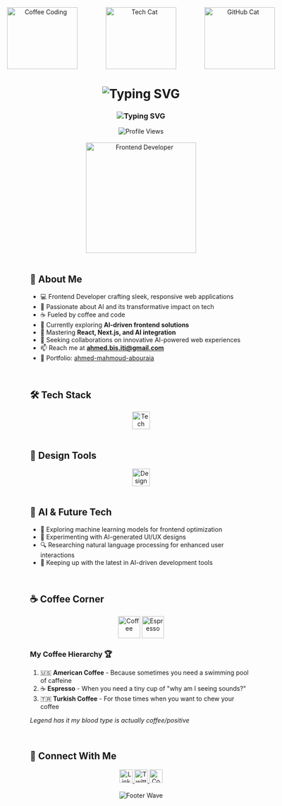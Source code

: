 <div align="center">
  <div style="display: flex; justify-content: center; align-items: center; gap: 64px;">
    <img src="https://i.giphy.com/media/v1.Y2lkPTc5MGI3NjExcXkycnQ4ejluYmZ4cW1jeHA4OWVtZzZyYXY3bDMwNmltaHo0azIyMyZlcD12MV9pbnRlcm5hbF9naWZfYnlfaWQmY3Q9Zw/6heBQSjt2IoA8/giphy.gif" alt="Coffee Coding" width="160" height="140" style="object-fit: cover;" />
    <img src="https://i.giphy.com/media/v1.Y2lkPTc5MGI3NjExMmw3d3dyemt3MzQ4MndhdXRsenJic2YwMTRrc3RhMGttZ3Fkc29pNSZlcD12MV9pbnRlcm5hbF9naWZfYnlfaWQmY3Q9Zw/NTur7XlVDUdqM/giphy.gif" alt="Tech Cat" width="160" height="140" style="object-fit: cover;" />
    <img src="https://i.giphy.com/media/v1.Y2lkPTc5MGI3NjExYXhzMzhyNW9ydDl6cTUzemx1Nms4OXRuZGg2aTFjdnAzZnNtMG10diZlcD12MV9pbnRlcm5hbF9naWZfYnlfaWQmY3Q9Zw/7hJZcKzjIufeOmqKSj/giphy.gif" alt="GitHub Cat" width="160" height="140" style="object-fit: cover;" />
  </div>
</div>

<h1 align="center">
  <img src="https://readme-typing-svg.herokuapp.com?font=Fira+Code&weight=500&size=40&pause=1000&color=6C63FF&center=true&vCenter=true&width=600&lines=Hi+%F0%9F%91%8B+I'm+Ahmed+Mahmoud" alt="Typing SVG" />
</h1>

<h3 align="center">
  <img src="https://readme-typing-svg.herokuapp.com?font=Fira+Code&weight=200&size=25&pause=1000&color=6C63FF&center=true&vCenter=true&width=600&lines=Frontend+Developer+%7C+Coffee+Lover" alt="Typing SVG" />
</h3>

<div align="center">
  <img src="https://komarev.com/ghpvc/?username=eng-AhmedMahmoud&label=Profile%20views&color=6C63FF&style=for-the-badge" alt="Profile Views" />
</div>

<br />

<div align="center">
 <img src="https://raw.githubusercontent.com/gist/patevs/b007a0e98fb216438d4cbf559fac4166/raw/88f20c9d749d756be63f22b09f3c4ac570bc5101/programming.gif" alt="Frontend Developer" width="250" />
</div>

<br />

## 🚀 About Me

- 💻 Frontend Developer crafting sleek, responsive web applications
- 🤖 Passionate about AI and its transformative impact on tech
- ☕ Fueled by coffee and code
- 🔭 Currently exploring **AI-driven frontend solutions**
- 🌱 Mastering **React, Next.js, and AI integration**
- 👯 Seeking collaborations on innovative AI-powered web experiences
- 📫 Reach me at **ahmed.bis.iti@gmail.com**
- 💼 Portfolio: [ahmed-mahmoud-abouraia](https://www.linkedin.com/in/ahmed-mahmoud-abouraia/)

<br />

## 🛠️ Tech Stack

<div align="center">
  <img src="https://skillicons.dev/icons?i=html,css,js,ts,react,nextjs,tailwind,sass" alt="Tech Stack" height="40" />
</div>

<br />

## 🎨 Design Tools

<div align="center">
  <img src="https://skillicons.dev/icons?i=figma,xd,ps,ai" alt="Design Tools" height="40" />
</div>

<br />

## 🤖 AI & Future Tech

- 🧠 Exploring machine learning models for frontend optimization
- 🎨 Experimenting with AI-generated UI/UX designs
- 🔍 Researching natural language processing for enhanced user interactions
- 🚀 Keeping up with the latest in AI-driven development tools

<br />

## ☕ Coffee Corner

<div align="center">
  <img src="https://raw.githubusercontent.com/Tarikul-Islam-Anik/Animated-Fluent-Emojis/master/Emojis/Food/Hot%20Beverage.png" alt="Coffee" width="50" height="50" />
  <img src="https://raw.githubusercontent.com/Tarikul-Islam-Anik/Animated-Fluent-Emojis/master/Emojis/Food/Teacup%20Without%20Handle.png" alt="Espresso" width="50" height="50" />
</div>

### My Coffee Hierarchy 🏆
1. 🇺🇸 **American Coffee** - Because sometimes you need a swimming pool of caffeine
2. ☕ **Espresso** - When you need a tiny cup of "why am I seeing sounds?"
3. 🇹🇷 **Turkish Coffee** - For those times when you want to chew your coffee

*Legend has it my blood type is actually coffee/positive*

<br />

## 🤝 Connect With Me

<div align="center">
  <a href="https://linkedin.com/in/ahmed-mahmoud-abouraia" target="_blank">
    <img src="https://img.shields.io/badge/LinkedIn-0077B5?style=for-the-badge&logo=linkedin&logoColor=white" alt="LinkedIn" height="30" />
  </a>
  <a href="https://twitter.com/JScodingMaster" target="_blank">
    <img src="https://img.shields.io/badge/Twitter-1DA1F2?style=for-the-badge&logo=twitter&logoColor=white" alt="Twitter" height="30" />
  </a>
  <a href="https://codepen.io/AhmedAbouraia" target="_blank">
    <img src="https://img.shields.io/badge/CodePen-000000?style=for-the-badge&logo=codepen&logoColor=white" alt="CodePen" height="30" />
  </a>
</div>

<br />

<div align="center">
  <img src="https://capsule-render.vercel.app/api?type=waving&color=6C63FF&height=100&section=footer" alt="Footer Wave" />
</div>

